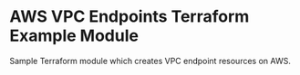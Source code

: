 # AWS VPC Endpoints Terraform Example Module

Sample Terraform module which creates VPC endpoint resources on AWS.
